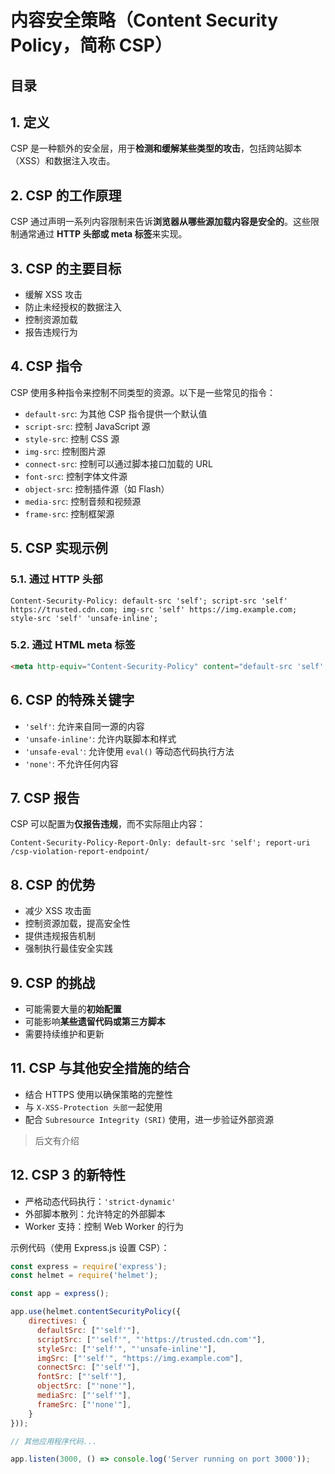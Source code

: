 
# 内容安全策略（Content Security Policy，简称 CSP）


## 目录
<!-- toc -->
 ## 1. 定义 

CSP 是一种额外的安全层，用于**检测和缓解某些类型的攻击**，包括跨站脚本（XSS）和数据注入攻击。

## 2. CSP 的工作原理

CSP 通过声明一系列内容限制来告诉**浏览器从哪些源加载内容是安全的**。这些限制通常通过 **HTTP 头部或 meta 标签**来实现。

## 3. CSP 的主要目标

- 缓解 XSS 攻击
- 防止未经授权的数据注入
- 控制资源加载
- 报告违规行为

## 4. CSP 指令

CSP 使用多种指令来控制不同类型的资源。以下是一些常见的指令：

- `default-src`: 为其他 CSP 指令提供一个默认值
- `script-src`: 控制 JavaScript 源
- `style-src`: 控制 CSS 源
- `img-src`: 控制图片源
- `connect-src`: 控制可以通过脚本接口加载的 URL
- `font-src`: 控制字体文件源
- `object-src`: 控制插件源（如 Flash）
- `media-src`: 控制音频和视频源
- `frame-src`: 控制框架源

## 5. CSP 实现示例

### 5.1. 通过 HTTP 头部

```http
Content-Security-Policy: default-src 'self'; script-src 'self' https://trusted.cdn.com; img-src 'self' https://img.example.com; style-src 'self' 'unsafe-inline';
```

### 5.2. 通过 HTML meta 标签

```html
<meta http-equiv="Content-Security-Policy" content="default-src 'self'; script-src 'self' https://trusted.cdn.com; img-src 'self' https://img.example.com; style-src 'self' 'unsafe-inline';">
```

## 6. CSP 的特殊关键字

- `'self'`: 允许来自同一源的内容
- `'unsafe-inline'`: 允许内联脚本和样式
- `'unsafe-eval'`: 允许使用 `eval()` 等动态代码执行方法
- `'none'`: 不允许任何内容

## 7. CSP 报告

CSP 可以配置为**仅报告违规**，而不实际阻止内容：

```http
Content-Security-Policy-Report-Only: default-src 'self'; report-uri /csp-violation-report-endpoint/
```

## 8. CSP 的优势

- 减少 XSS 攻击面
- 控制资源加载，提高安全性
- 提供违规报告机制
- 强制执行最佳安全实践

## 9. CSP 的挑战

- 可能需要大量的**初始配置**
- 可能影响**某些遗留代码或第三方脚本**
- 需要持续维护和更新

## 11. CSP 与其他安全措施的结合

- 结合 HTTPS 使用以确保策略的完整性
- 与 `X-XSS-Protection 头部`一起使用
- 配合 `Subresource Integrity (SRI)` 使用，进一步验证外部资源

> 后文有介绍

## 12. CSP 3 的新特性

- 严格动态代码执行：`'strict-dynamic'`
- 外部脚本散列：允许特定的外部脚本
- Worker 支持：控制 Web Worker 的行为

示例代码（使用 Express.js 设置 CSP）：

```javascript hl:2
const express = require('express');
const helmet = require('helmet');

const app = express();

app.use(helmet.contentSecurityPolicy({
    directives: {
      defaultSrc: ["'self'"],
      scriptSrc: ["'self'", "'https://trusted.cdn.com'"],
      styleSrc: ["'self'", "'unsafe-inline'"],
      imgSrc: ["'self'", "https://img.example.com"],
      connectSrc: ["'self'"],
      fontSrc: ["'self'"],
      objectSrc: ["'none'"],
      mediaSrc: ["'self'"],
      frameSrc: ["'none'"],
    }
}));

// 其他应用程序代码...

app.listen(3000, () => console.log('Server running on port 3000'));
```




